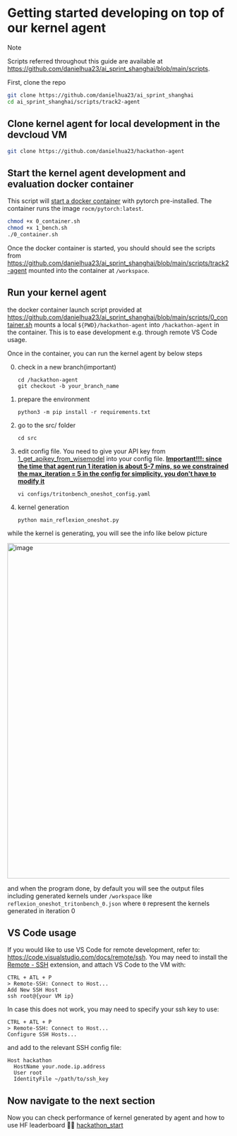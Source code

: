 # Getting started developing on top of our kernel agent

> [!NOTE]  
> Scripts referred throughout this guide are available at https://github.com/danielhua23/ai_sprint_shanghai/blob/main/scripts.

First, clone the repo

```sh
git clone https://github.com/danielhua23/ai_sprint_shanghai
cd ai_sprint_shanghai/scripts/track2-agent
```

## Clone kernel agent for local development in the devcloud VM

```bash
git clone https://github.com/danielhua23/hackathon-agent 
```

## Start the kernel agent development and evaluation docker container

This script will [start a docker container](https://github.com/danielhua23/ai_sprint_shanghai/blob/main/scripts/track2-agent/0_container.sh) with pytorch pre-installed. The container runs the image `rocm/pytorch:latest`.

```sh
chmod +x 0_container.sh
chmod +x 1_bench.sh
./0_container.sh
```

Once the docker container is started, you should should see the scripts from https://github.com/danielhua23/ai_sprint_shanghai/blob/main/scripts/track2-agent mounted into the container at `/workspace`.
## Run your kernel agent

the docker container launch script provided at https://github.com/danielhua23/ai_sprint_shanghai/blob/main/scripts/0_container.sh mounts a local `${PWD}/hackathon-agent` into `/hackathon-agent` in the container. This is to ease development e.g. through remote VS Code usage.

Once in the container, you can run the kernel agent by below steps

0. check in a new branch(important)
   ```
   cd /hackathon-agent
   git checkout -b your_branch_name
   ```

1. prepare the environment
   ```
   python3 -m pip install -r requirements.txt
   ```

2. go to the src/ folder
   ```
   cd src
   ```

3. edit config file. You need to give your API key from [1_get_apikey_from_wisemodel](https://github.com/danielhua23/ai_sprint_shanghai/tree/main/hackathon_guides/track2-agent/1_get_apikey_from_wisemodel) into your config file. **<u>Important!!!: since the time that agent run 1 iteration is about 5-7 mins, so we constrained the max_iteration = 5 in the config for simplicity, you don't have to modify it</u>**
   ```
   vi configs/tritonbench_oneshot_config.yaml
   ```
   
4. kernel generation
   ```
   python main_reflexion_oneshot.py
   ```

while the kernel is generating, you will see the info like below picture

<img width="1140" height="761" alt="image" src="https://github.com/user-attachments/assets/eb1ca954-20ae-4497-8ec2-2f95c0891e4b" />

and when the program done, by default you will see the output files including generated kernels under `/workspace` like `reflexion_oneshot_tritonbench_0.json` where `0` represent the kernels generated in iteration 0

## VS Code usage

If you would like to use VS Code for remote development, refer to: https://code.visualstudio.com/docs/remote/ssh. You may need to install the [Remote - SSH](https://marketplace.visualstudio.com/items?itemName=ms-vscode-remote.remote-ssh) extension, and attach VS Code to the VM with:

```
CTRL + ATL + P
> Remote-SSH: Connect to Host...
Add New SSH Host
ssh root@{your VM ip}
```

In case this does not work, you may need to specify your ssh key to use:

```
CTRL + ATL + P
> Remote-SSH: Connect to Host...
Configure SSH Hosts...
```

and add to the relevant SSH config file:

```
Host hackathon
  HostName your.node.ip.address
  User root
  IdentityFile ~/path/to/ssh_key
```

## Now navigate to the next section

Now you can check performance of kernel generated by agent and how to use HF leaderboard
🏃‍➡️ [hackathon_start](https://github.com/danielhua23/ai_sprint_shanghai/tree/main/hackathon_guides/track2-agent/3_benchmark_generated_kernel)


